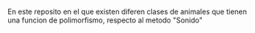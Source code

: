 
En este reposito en el que existen diferen clases de animales que tienen una funcion de polimorfismo, respecto al metodo "Sonido"